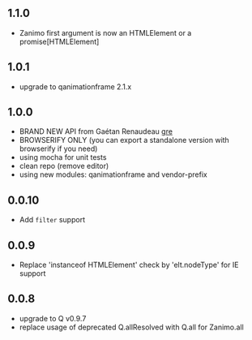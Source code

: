 ## 1.1.0

- Zanimo first argument is now an HTMLElement or a promise[HTMLElement]

## 1.0.1

- upgrade to qanimationframe 2.1.x

## 1.0.0

- BRAND NEW API from Gaétan Renaudeau <a href='http://github.com/gre'>gre</a>
- BROWSERIFY ONLY (you can export a standalone version with browserify if you need)
- using mocha for unit tests
- clean repo (remove editor)
- using new modules: qanimationframe and vendor-prefix

## 0.0.10

- Add `filter` support

## 0.0.9

- Replace 'instanceof HTMLElement' check by 'elt.nodeType' for IE support

## 0.0.8

- upgrade to Q v0.9.7
- replace usage of deprecated Q.allResolved with Q.all for Zanimo.all
